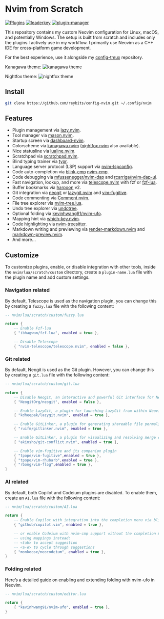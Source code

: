 # Nvim from Scratch

[![Plugins](https://dotfyle.com/reybits/config-nvim-nvim/badges/plugins?style=flat)](https://dotfyle.com/reybits/config-nvim-nvim)
[![leaderkey](https://dotfyle.com/reybits/config-nvim-nvim/badges/leaderkey?style=flat)](https://dotfyle.com/reybits/config-nvim-nvim)
[![plugin-manager](https://dotfyle.com/reybits/config-nvim-nvim/badges/plugin-manager?style=flat)](https://dotfyle.com/reybits/config-nvim-nvim)

This repository contains my custom Neovim configuration for Linux, macOS, and potentially Windows. The setup is built from scratch and includes only the plugins I actively use in my workflow. I primarily use Neovim as a C++ IDE for cross-platform game development.

For the best experience, use it alongside my [config-tmux](https://github.com/reybits/config-tmux.git) repository.

Kanagawa theme:
![kanagawa theme](https://github.com/reybits/config-nvim/blob/master/nvim-kanagawa.png?raw=true)

Nightfox theme:
![nightfox theme](https://github.com/reybits/config-nvim/blob/master/nvim-nightfox.png?raw=true)

## Install

```sh
git clone https://github.com/reybits/config-nvim.git ~/.config/nvim
```

## Features

- Plugin management via [lazy.nvim](https://github.com/folke/lazy.nvim.git).
- Tool manager via [mason.nvim](https://github.com/williamboman/mason.nvim).
- Startup screen via [dashboard-nvim](https://github.com/nvimdev/dashboard-nvim).
- Colorscheme via [kanagawa.nvim](https://github.com/rebelot/kanagawa.nvim) ([nightfox.nvim](https://github.com/EdenEast/nightfox.nvim) also available).
- Nice statusline via [lualine.nvim](https://github.com/nvim-lualine/lualine.nvim).
- Scratchpad via [scratchpad.nvim](https://github.com/athar-qadri/scratchpad.nvim).
- Blind typing trainer via [typr](https://github.com/nvzone/typ).
- Language server protocol (LSP) support via [nvim-lspconfig](https://github.com/neovim/nvim-lspconfig).
- Code auto-completion via [blink-cmp](https://github.com/Saghen/blink.cmp) ~~[nvim-cmp](https://github.com/hrsh7th/nvim-cmp)~~.
- Code debugging via [mfussenegger/nvim-dap](https://github.com/mfussenegger/nvim-dap) and [rcarriga/nvim-dap-ui](https://github.com/rcarriga/nvim-dap-ui).
- Fast navigation, lookup, and more via [telescope.nvim](https://github.com/nvim-telescope/telescope.nvim) with fzf or [fzf-lua](https://github.com/ibhagwan/fzf-lua).
- Buffer bookmarks via [harpoon](https://github.com/ThePrimeagen/harpoon) v2.
- Git integration via [neogit](https://github.com/NeogitOrg/neogit) or [lazygit.nvim](https://github.com/kdheepak/lazygit.nvim) and [vim-fugitive](https://github.com/tpope/vim-fugitive).
- Code commenting via [Comment.nvim](https://github.com/numToStr/Comment.nvim).
- File tree explorer via [nvim-tree.lua](https://github.com/nvim-tree/nvim-tree.lua).
- Undo tree explorer via [undotree](https://github.com/mbbill/undotree).
- Optional folding via [kevinhwang91/nvim-ufo](https://github.com/kevinhwang91/nvim-ufo).
- Mapping hint via [which-key.nvim](https://github.com/folke/which-key.nvi).
- Code highlighting via [nvim-treesitter](https://github.com/nvim-treesitter/nvim-treesitter).
- Markdown writing and previewing via [render-markdown.nvim](https://github.com/MeanderingProgrammer/render-markdown.nvim) and [markdown-preview.nvim](https://github.com/iamcco/markdown-preview.nvim).
- And more...

## Customize

To customize plugins, enable, or disable integration with other tools, inside the `nvim/lua/scratch/custom` directory, create a `plugin-name.lua` file with the plugin name and add custom settings.

### Navigation related

By default, Telescope is used as the navigation plugin, you can change this by creating a `fuzzy.lua` file with the following content:

```lua
-- nvim/lua/scratch/custom/fuzzy.lua

return {
    -- Enable Fzf-lua
    { "ibhagwan/fzf-lua", enabled = true },

    -- Disable Telescope
    { "nvim-telescope/telescope.nvim", enabled = false },
```

### Git related

By default, Neogit is used as the Git plugin. However, you can change this by creating a `git.lua` file with the following content:

```lua
-- nvim/lua/scratch/custom/git.lua

return {
    -- Disable Neogit, an interactive and powerful Git interface for Neovim inspired by Magit
    { "NeogitOrg/neogit", enabled = false },

    -- Enable LazyGit, a plugin for launching LazyGit from within Neovim
    { "kdheepak/lazygit.nvim", enabled = true },

    -- Enable GitLinker, a plugin for generating shareable file permalinks
    { "ruifm/gitlinker.nvim", enabled = true },

    -- Enable GitLinker, a plugin for visualizing and resolving merge conflicts
    { "akinsho/git-conflict.nvim", enabled = true },

    -- Enable vim-fugitive and its companion plugin
    { "tpope/vim-fugitive",enabled = true },
    { "tpope/vim-rhubarb",enabled = true },
    { "rbong/vim-flog",enabled = true },
}
```

### AI related

By default, both Copilot and Codeium plugins are disabled. To enable them, create an `AI.lua` file with the following content:

```lua
-- nvim/lua/scratch/custom/AI.lua

return {
    -- Enable Copilot with integration into the completion menu via blink-cmp
    { "github/copilot.vim", enabled = true },

    -- or enable Codeium with nvim-cmp support without the completion menu,
    -- using mappings instead:
    -- <tab> to accept suggestion
    -- <a-e> to cycle through suggestions
    { "monkoose/neocodeium", enabled = true },
}
```

### Folding related

Here’s a detailed guide on enabling and extending folding with nvim-ufo in Neovim.

```lua
-- nvim/lua/scratch/custom/editor.lua

return {
    { "kevinhwang91/nvim-ufo", enabled = true },
}
```
